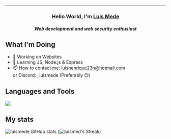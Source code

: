 
---
<h3 align="center">Hello World, I'm <a href="https://github.com/luismede">Luis Mede</a></h3>
<h5 align="center">Web development and web security enthusiast</h5>

## What I'm Doing

- 🔭 Working on Websites
- 🌱 Learning JS, Node.js & Express
- 📫 How to contact me: luishenrique23h@hotmail.com \
or Discord: _luismede (Preferably 😉)

## Languages and Tools

<p align="left"> <a href="https://github.com/luismede"><img src="https://skillicons.dev/icons?i=vscode,windows,linux,github,git,firebase,css,html,js,nodejs,python"> </a> </p>

## My stats
![luismede GitHub stats](https://github-readme-stats.vercel.app/api?username=luismede&show_icons=true&theme=default)  (![luismed's Streak](https://github-readme-streak-stats.herokuapp.com/?user=luismed&theme=default&hide_border=true))
